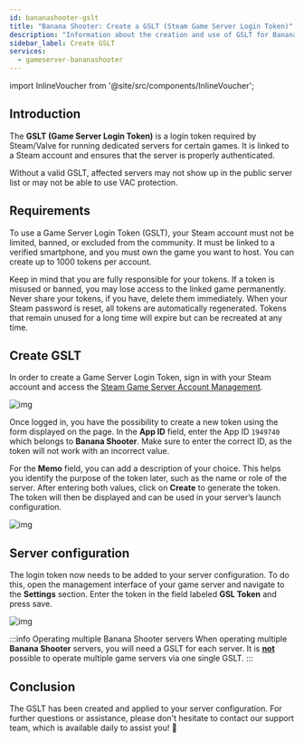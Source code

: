 ```yaml
---
id: bananashooter-gslt
title: "Banana Shooter: Create a GSLT (Steam Game Server Login Token)"
description: "Information about the creation and use of GSLT for Banana Shooter server from ZAP-Hosting - ZAP-Hosting.com documentation"
sidebar_label: Create GSLT
services:
  - gameserver-bananashooter
---
```


import InlineVoucher from '@site/src/components/InlineVoucher';



## Introduction

The **GSLT (Game Server Login Token)** is a login token required by Steam/Valve for running dedicated servers for certain games. It is linked to a Steam account and ensures that the server is properly authenticated. 

Without a valid GSLT, affected servers may not show up in the public server list or may not be able to use VAC protection.

<InlineVoucher />



## Requirements

To use a Game Server Login Token (GSLT), your Steam account must not be limited, banned, or excluded from the community. It must be linked to a verified smartphone, and you must own the game you want to host. You can create up to 1000 tokens per account.

Keep in mind that you are fully responsible for your tokens. If a token is misused or banned, you may lose access to the linked game permanently. Never share your tokens, if you have, delete them immediately. When your Steam password is reset, all tokens are automatically regenerated. Tokens that remain unused for a long time will expire but can be recreated at any time.



## Create GSLT
In order to create a Game Server Login Token, sign in with your Steam account and access the [Steam Game Server Account Management](https://steamcommunity.com/dev/managegameservers).


![img](https://screensaver01.zap-hosting.com/index.php/s/WaMsyscboqCtNHA/preview)

Once logged in, you have the possibility to create a new token using the form displayed on the page. In the **App ID** field, enter the App ID `1949740` which belongs to **Banana Shooter**. Make sure to enter the correct ID, as the token will not work with an incorrect value.

For the **Memo** field, you can add a description of your choice. This helps you identify the purpose of the token later, such as the name or role of the server. After entering both values, click on **Create** to generate the token. The token will then be displayed and can be used in your server’s launch configuration.

![img](https://screensaver01.zap-hosting.com/index.php/s/Yn572Ze42ZsXNPL/download)



## Server configuration

The login token now needs to be added to your server configuration. To do this, open the management interface of your game server and navigate to the **Settings** section. Enter the token in the field labeled **GSL Token** and press save.

![img](https://screensaver01.zap-hosting.com/index.php/s/tzJiT4nTZo2nWMz/preview)

:::info Operating multiple Banana Shooter servers
When operating multiple **Banana Shooter** servers, you will need a GSLT for each server. It is <u>**not**</u> possible to operate multiple game servers via one single GSLT.
:::



## Conclusion

The GSLT has been created and applied to your server configuration. For further questions or assistance, please don't hesitate to contact our support team, which is available daily to assist you! 🙂